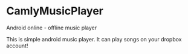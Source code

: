 CamlyMusicPlayer
================

Android online - offline music player

This is simple android music player. It can play songs on your dropbox account!
